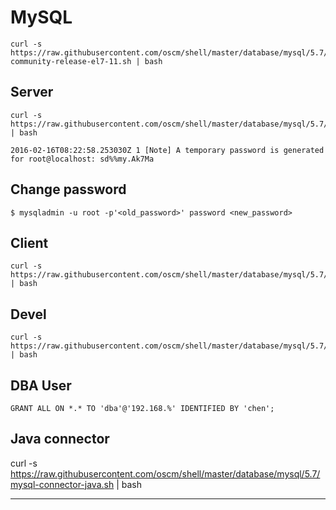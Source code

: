 MySQL
========

    curl -s https://raw.githubusercontent.com/oscm/shell/master/database/mysql/5.7/mysql57-community-release-el7-11.sh | bash

Server
------
    curl -s https://raw.githubusercontent.com/oscm/shell/master/database/mysql/5.7/mysql.server.sh | bash
    
    2016-02-16T08:22:58.253030Z 1 [Note] A temporary password is generated for root@localhost: sd%%my.Ak7Ma

Change password
-----
    
    $ mysqladmin -u root -p'<old_password>' password <new_password>

Client
-----
	curl -s https://raw.githubusercontent.com/oscm/shell/master/database/mysql/5.7/mysql.client.sh | bash
	
Devel
-----
    curl -s https://raw.githubusercontent.com/oscm/shell/master/database/mysql/5.7/mysql.devel.sh | bash

DBA User
-----
    GRANT ALL ON *.* TO 'dba'@'192.168.%' IDENTIFIED BY 'chen';

Java connector
-----

curl -s https://raw.githubusercontent.com/oscm/shell/master/database/mysql/5.7/mysql-connector-java.sh | bash
	
- - -
